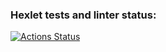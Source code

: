 ### Hexlet tests and linter status:
[![Actions Status](https://github.com/Vasilievstas/python-project-lvl1/workflows/hexlet-check/badge.svg)](https://github.com/Vasilievstas/python-project-lvl1/actions)